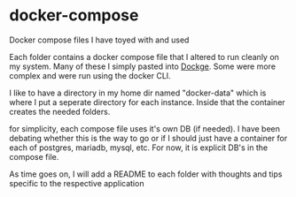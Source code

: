 # docker-compose
Docker compose files I have toyed with and used

Each folder contains a docker compose file that I altered to run cleanly on my system. Many of these I simply pasted into [Dockge](https://github.com/louislam/dockge). Some were more complex and were run using the docker CLI.

I like to have a directory in my home dir named "docker-data" which is where I put a seperate directory for each instance. Inside that the container creates the needed folders.

for simplicity, each compose file uses it's own DB (if needed). I have been debating whether this is the way to go or if I should just have a container for each of postgres, mariadb, mysql, etc. For now, it is explicit DB's in the compose file.

As time goes on, I will add a README to each folder with thoughts and tips specific to the respective application
